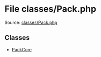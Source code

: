 File classes/Pack.php
=========

Source: [classes/Pack.php](https://github.com/PrestaShop/PrestaShop/blob/1.6.0.13/classes/Pack.php)


Classes
-------

* [PackCore](class.PackCore.md)

